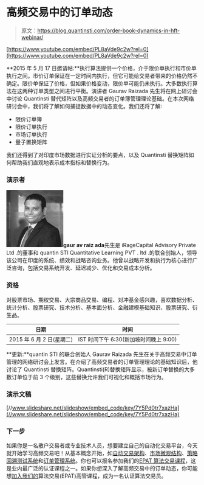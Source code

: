 # 高频交易中的订单动态

> 原文：<https://blog.quantinsti.com/order-book-dynamics-in-hft-webinar/>

[https://www.youtube.com/embed/PL8aVde9c2w?rel=0](https://www.youtube.com/embed/PL8aVde9c2w?rel=0)

**2015 年 5 月 17 日邀请帖:**执行算法提供一个价格，介于限价单执行和市价单执行之间。市价订单保证在一定时间内执行，但它可能给交易者带来的价格仍然不确定。限价单保证了价格，但如果价格变动，限价单可能仍未执行。大多数执行算法在这两种订单类型之间进行平衡。演讲者 Gaurav Raizada 先生将在网上研讨会中讨论 Quantinsti 替代矩阵以及高频交易者的订单簿管理理论基础。在本次网络研讨会中，我们将了解如何捕捉数据中的动态变化。我们还将了解:

*   限价订单簿
*   限价订单执行
*   市场订单执行
*   量子置换矩阵

我们还得到了对印度市场数据进行实证分析的要点，以及 Quantinsti 替换矩阵如何帮助我们直观地表示成本指标和替换行为。

### **演示者**

**[![Gaurav Raizada](img/4d9385a9276de3b91b1b41a653c5b445.png)](https://d1rwhvwstyk9gu.cloudfront.net/2015/03/Gaurav-Raizada.jpg)gaur av raiz ada**先生是 iRageCapital Advisory Private Ltd .的董事和 quantin STI Quantitative Learning PVT . ltd .的联合创始人，领导该公司在印度的系统、绩效和战略咨询业务。他曾以战略开发和执行为核心进行广泛咨询，包括交易系统开发、延迟减少、优化和交易成本分析。

### **资格**

对股票市场、期权交易、大宗商品交易、编程、对冲基金感兴趣，喜欢数据分析、统计分析、股票研究、技术分析、基本面分析、金融建模基础知识、股票研究、衍生品。

| 日期 | 时间 |
| --- | --- |
| 2015 年 6 月 2 日(星期二) | IST 时间下午 6:30(新加坡时间晚上 9:00) |

**更新:**quantin STI 的联合创始人 Gaurav Raizada 先生在关于高频交易中订单管理的网络研讨会上发言。在介绍了高频交易者的订单管理理论的基础知识后，他讨论了 Quantinsti 替换矩阵。Quantinsti(R)替换矩阵显示，被新订单替换的大多数订单位于前 3 个级别，这些替换允许我们可视化和概括市场行为。

### **演示文稿**

[//www.slideshare.net/slideshow/embed_code/key/7Y5Pd0tr7xazHa](//www.slideshare.net/slideshow/embed_code/key/7Y5Pd0tr7xazHa)

### **下一步**

如果你是一名散户交易者或专业技术人员，想要建立自己的自动化交易平台，今天就开始学习高频交易吧！从基本概念开始，如[自动交易架构](https://blog.quantinsti.com/algorithmic-trading-system-architecture/)、[市场微观结构](https://blog.quantinsti.com/market-microstructure/)、[策略回溯测试系统](https://blog.quantinsti.com/backtesting/)和[订单管理系统](https://blog.quantinsti.com/automated-trading-order-management-system/)。你也可以报名参加我们的[EPAT 算法交易课程](https://www.quantinsti.com/epat/)，这是业内最广泛的认证课程之一。如果你想深入了解高频交易中的订单动态，你可能想[加入我们的](https://www.quantinsti.com/courses/epat/)算法交易(EPAT)高管课程，成为一名认证算法交易员。